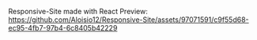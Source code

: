 Responsive-Site made with React
Preview: 
https://github.com/Aloisio12/Responsive-Site/assets/97071591/c9f55d68-ec95-4fb7-97b4-6c8405b42229
